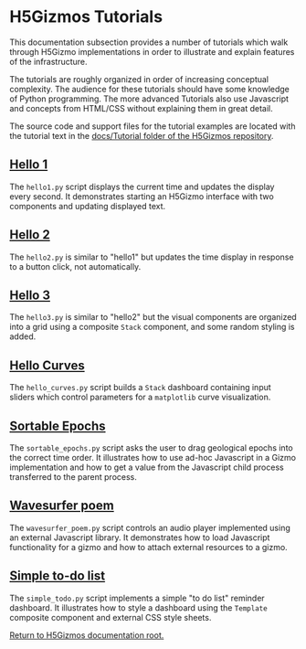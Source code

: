 

# H5Gizmos Tutorials

This documentation subsection provides a number of tutorials
which walk through H5Gizmo implementations in order to illustrate
and explain features of the infrastructure.

The tutorials are roughly organized in order of increasing
conceptual complexity.  The audience for these tutorials should have
some knowledge of Python programming.  The more advanced Tutorials
also use Javascript and concepts from HTML/CSS without explaining them
in great detail.

The source code and support files for the tutorial examples are
located with the tutorial text in the
<a href=".">docs/Tutorial folder of the H5Gizmos repository</a>.

<h2>
<a href="hello1.md">
Hello 1
</a>
</h2>

The `hello1.py` script displays the current time and updates the display every second.
It demonstrates starting an H5Gizmo interface with two components and updating displayed text.


<h2>
<a href="hello2.md">
Hello 2
</a>
</h2>

The `hello2.py` is similar to "hello1" but updates the time display in response to a button click,
not automatically.


<h2>
<a href="hello3.md">
Hello 3
</a>
</h2>

The `hello3.py` is similar to "hello2" but the visual components are organized into
a grid using a composite `Stack` component, and some random styling is added.


<h2>
<a href="hello_curves.md">
Hello Curves
</a>
</h2>

The `hello_curves.py` script builds a `Stack` dashboard containing
input sliders which control parameters for a `matplotlib` curve visualization.

<h2>
<a href="sortable_epochs.md">
Sortable Epochs
</a>
</h2>

The `sortable_epochs.py` script asks the user to drag geological epochs into the correct
time order.  It illustrates how to use ad-hoc Javascript in a Gizmo implementation and
how to get a value from the Javascript child process transferred to the parent process.

<h2>
<a href="wavesurfer_poem.md">
Wavesurfer poem
</a>
</h2>

The `wavesurfer_poem.py` script controls an audio player implemented using
an external Javascript library.  It demonstrates how to load Javascript functionality
for a gizmo and how to attach external resources to a gizmo.

<h2>
<a href="simple_todo.md">
Simple to-do list
</a>
</h2>

The `simple_todo.py` script implements a simple "to do list" reminder dashboard.
It illustrates how to style a dashboard using the `Template` composite component
and external CSS style sheets.


<a href="../README.md">
Return to H5Gizmos documentation root.
</a>
